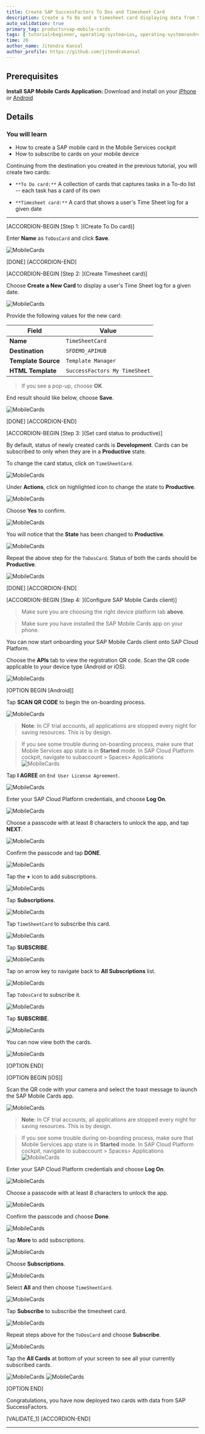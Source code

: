 ```yaml
---
title: Create SAP SuccessFactors To Dos and Timesheet Card
description: Create a To Do and a timesheet card displaying data from SAP SuccessFactors.
auto_validation: true
primary_tag: products>sap-mobile-cards
tags: [ tutorial>beginner, operating-system>ios, operating-system>android, topic>mobile, products>sap-cloud-platform, products>sap-mobile-cards, software-product-function>sap-cloud-platform-mobile-services ]
time: 20
author_name: Jitendra Kansal
author_profile: https://github.com/jitendrakansal
---
```


## Prerequisites
**Install SAP Mobile Cards Application:** Download and install on your [iPhone](https://itunes.apple.com/us/app/sap-content-to-go/id1168110623?mt=8) or [Android](https://play.google.com/store/apps/details?id=com.sap.content2go)

## Details
### You will learn
  - How to create a SAP mobile card in the Mobile Services cockpit
  - How to subscribe to cards on your mobile device

Continuing from the destination you created in the previous tutorial, you will create two cards:

  - `**To Do card:**` A collection of cards that captures tasks in a To-do list -- each task has a card of its own

  - `**Timesheet card:**` A card that shows a user's Time Sheet log for a given date

---

[ACCORDION-BEGIN [Step 1: ](Create To Do card)]

Enter **Name** as `ToDosCard` and click **Save**.

![MobileCards](img_1.png)

[DONE]
[ACCORDION-END]

[ACCORDION-BEGIN [Step 2: ](Create Timesheet card)]

Choose **Create a New Card** to display a user's Time Sheet log for a given date.

![MobileCards](img_4.png)

Provide the following values for the new card:

| Field | Value |
|----|----|
| **Name** | `TimeSheetCard` |
| **Destination** | `SFDEMO_APIHUB` |
| **Template Source** | `Template Manager` |
| **HTML Template** | `SuccessFactors My TimeSheet` |

> If you see a pop-up, choose **OK**.

End result should like below, choose **Save**.

![MobileCards](img_5.png)

[DONE]
[ACCORDION-END]

[ACCORDION-BEGIN [Step 3: ](Set card status to productive)]

By default, status of newly created cards is **Development**. Cards can be subscribed to only when they are in a **Productive** state.

To change the card status, click on `TimeSheetCard`.

![MobileCards](img_5.1.png)

Under **Actions**, click on highlighted icon to change the state to **Productive**.

![MobileCards](img_5.2.png)

Choose **Yes** to confirm.

![MobileCards](img_5.3.png)

You will notice that the **State** has been changed to **Productive**.

![MobileCards](img_5.4.png)

Repeat the above step for the `ToDosCard`. Status of both the cards should be **Productive**.

![MobileCards](img_5.5.png)

[DONE]
[ACCORDION-END]

[ACCORDION-BEGIN [Step 4: ](Configure SAP Mobile Cards client)]

>Make sure you are choosing the right device platform tab **above**.

>Make sure you have installed the SAP Mobile Cards app on your phone.

You can now start onboarding your SAP Mobile Cards client onto SAP Cloud Platform.

Choose the **APIs** tab to view the registration QR code. Scan the QR code applicable to your device type (Android or iOS).

![MobileCards](img_101.png)

[OPTION BEGIN [Android]]

Tap **SCAN QR CODE** to begin the on-boarding process.

![MobileCards](img_301.png)

>**Note**: In CF trial accounts, all applications are stopped every night for saving resources. This is by design.

>If you see some trouble during on-boarding process, make sure that Mobile Services app state is in **Started** mode. In SAP Cloud Platform cockpit, navigate to subaccount > Spaces> Applications
>![MobileCards](img_102.png)

Tap **I AGREE** on `End User License Agreement`.

![MobileCards](img_302.png)

Enter your SAP Cloud Platform credentials, and choose **Log On**.

![MobileCards](img_303.png)

Choose a passcode with at least 8 characters to unlock the app, and tap **NEXT**.

![MobileCards](img_304.png)

Confirm the passcode and tap **DONE**.

![MobileCards](img_305.png)

Tap the **+** icon to add subscriptions.

![MobileCards](img_307.png)

Tap **Subscriptions**.

![MobileCards](img_308.png)

Tap `TimeSheetCard` to subscribe this card.

![MobileCards](img_308.1.png)

Tap **SUBSCRIBE**.

![MobileCards](img_309.png)

Tap on arrow key to navigate back to **All Subscriptions** list.

![MobileCards](img_311.png)

Tap `ToDosCard` to subscribe it.

![MobileCards](img_312.png)

Tap **SUBSCRIBE**.

![MobileCards](img_313.png)

You can now view both the cards.

![MobileCards](img_11.gif)

[OPTION END]

[OPTION BEGIN [iOS]]

Scan the QR code with your camera and select the toast message to launch the SAP Mobile Cards app.

![MobileCards](img_017.png)

>**Note**: In CF trial accounts, all applications are stopped every night for saving resources. This is by design.

>If you see some trouble during on-boarding process, make sure that Mobile Services app state is in **Started** mode. In SAP Cloud Platform cockpit, navigate to subaccount > Spaces> Applications
>![MobileCards](img_102.png)

Enter your SAP Cloud Platform credentials and choose **Log On**.

![MobileCards](IMG_1.1.PNG)

Choose a passcode with at least 8 characters to unlock the app.

![MobileCards](IMG_1.2.PNG)

Confirm the passcode and choose **Done**.

![MobileCards](IMG_1.3.PNG)

Tap **More** to add subscriptions.

![MobileCards](IMG_1.5.PNG)

Choose **Subscriptions**.

![MobileCards](IMG_1.6.PNG)

Select **All** and then choose `TimeSheetCard`.

![MobileCards](IMG_1.7.PNG)

Tap **Subscribe** to subscribe the timesheet card.

![MobileCards](IMG_1.8.PNG)

Repeat steps above for the `ToDosCard` and choose **Subscribe**.

![MobileCards](IMG_1.9.PNG)

Tap the **All Cards** at bottom of your screen to see all your currently subscribed cards.

![MobileCards](IMG_1.10.PNG)
![MobileCards](IMG_1.11.PNG)

[OPTION END]

Congratulations, you have now deployed two cards with data from SAP SuccessFactors.

[VALIDATE_1]
[ACCORDION-END]

---
